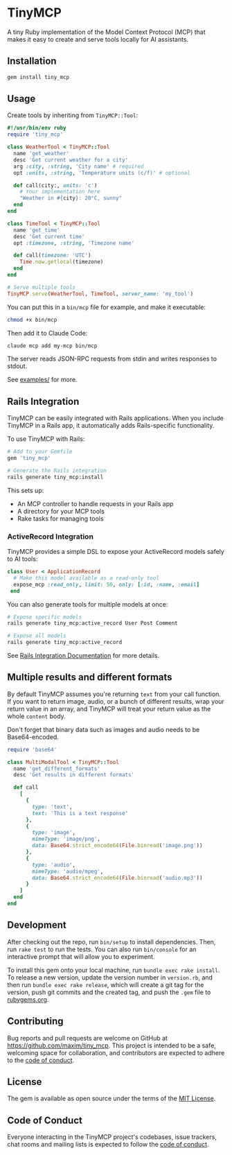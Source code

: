 # TinyMCP

A tiny Ruby implementation of the Model Context Protocol (MCP) that makes it easy to create and serve tools locally for AI assistants.

## Installation

```bash
gem install tiny_mcp
```

## Usage

Create tools by inheriting from `TinyMCP::Tool`:

```ruby
#!/usr/bin/env ruby
require 'tiny_mcp'

class WeatherTool < TinyMCP::Tool
  name 'get_weather'
  desc 'Get current weather for a city'
  arg :city, :string, 'City name' # required
  opt :units, :string, 'Temperature units (c/f)' # optional

  def call(city:, units: 'c')
    # Your implementation here
    "Weather in #{city}: 20°C, sunny"
  end
end

class TimeTool < TinyMCP::Tool
  name 'get_time'
  desc 'Get current time'
  opt :timezone, :string, 'Timezone name'

  def call(timezone: 'UTC')
    Time.now.getlocal(timezone)
  end
end

# Serve multiple tools
TinyMCP.serve(WeatherTool, TimeTool, server_name: 'my_tool')
```

You can put this in a `bin/mcp` file for example, and make it executable:

```bash
chmod +x bin/mcp
```

Then add it to Claude Code:

```bash
claude mcp add my-mcp bin/mcp
```

The server reads JSON-RPC requests from stdin and writes responses to stdout.

See [examples/](examples/) for more.

## Rails Integration

TinyMCP can be easily integrated with Rails applications. When you include TinyMCP in a Rails app, it automatically adds Rails-specific functionality.

To use TinyMCP with Rails:

```bash
# Add to your Gemfile
gem 'tiny_mcp'

# Generate the Rails integration
rails generate tiny_mcp:install
```

This sets up:

- An MCP controller to handle requests in your Rails app
- A directory for your MCP tools
- Rake tasks for managing tools

### ActiveRecord Integration

TinyMCP provides a simple DSL to expose your ActiveRecord models safely to AI tools:

```ruby
class User < ApplicationRecord
  # Make this model available as a read-only tool
  expose_mcp :read_only, limit: 50, only: [:id, :name, :email]
 end
```

You can also generate tools for multiple models at once:

```bash
# Expose specific models
rails generate tiny_mcp:active_record User Post Comment

# Expose all models
rails generate tiny_mcp:active_record
```

See [Rails Integration Documentation](lib/tiny_mcp/rails/README.md) for more details.

## Multiple results and different formats

By default TinyMCP assumes you're returning `text` from your call function. If you want to return image, audio, or a bunch of different results, wrap your return value in an array, and TinyMCP will treat your return value as the whole `content` body.

Don't forget that binary data such as images and audio needs to be Base64-encoded.

```ruby
require 'base64'

class MultiModalTool < TinyMCP::Tool
  name 'get_different_formats'
  desc 'Get results in different formats'

  def call
    [
      {
        type: 'text',
        text: 'This is a text response'
      },
      {
        type: 'image',
        mimeType: 'image/png',
        data: Base64.strict_encode64(File.binread('image.png'))
      },
      {
        type: 'audio',
        mimeType: 'audio/mpeg',
        data: Base64.strict_encode64(File.binread('audio.mp3'))
      }
    ]
  end
end
```

## Development

After checking out the repo, run `bin/setup` to install dependencies. Then, run `rake test` to run the tests. You can also run `bin/console` for an interactive prompt that will allow you to experiment.

To install this gem onto your local machine, run `bundle exec rake install`. To release a new version, update the version number in `version.rb`, and then run `bundle exec rake release`, which will create a git tag for the version, push git commits and the created tag, and push the `.gem` file to [rubygems.org](https://rubygems.org).

## Contributing

Bug reports and pull requests are welcome on GitHub at https://github.com/maxim/tiny_mcp. This project is intended to be a safe, welcoming space for collaboration, and contributors are expected to adhere to the [code of conduct](https://github.com/maxim/tiny_mcp/blob/main/CODE_OF_CONDUCT.md).

## License

The gem is available as open source under the terms of the [MIT License](https://opensource.org/licenses/MIT).

## Code of Conduct

Everyone interacting in the TinyMCP project's codebases, issue trackers, chat rooms and mailing lists is expected to follow the [code of conduct](https://github.com/maxim/tiny_mcp/blob/main/CODE_OF_CONDUCT.md).
